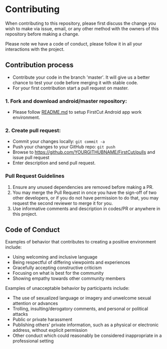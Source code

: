 # Contributing

When contributing to this repository, please first discuss the change you wish to make via issue,
email, or any other method with the owners of this repository before making a change. 

Please note we have a code of conduct, please follow it in all your interactions with the project.

## Contribution process
* Contribute your code in the branch 'master'. It will give us a better chance to test your code before merging it with stable code.
* For your first contribution start a pull request on master.


### 1. Fork and download android/master repository:
* Please follow [README.md](https://github.com/Manan-YMCA/FirstCut/blob/master/README.md) to setup FirstCut Android app work environment.

### 2. Create pull request:
* Commit your changes locally: ```git commit -a```
* Push your changes to your GitHub repo: ```git push```
* Browse to https://github.com/YOURGITHUBNAME/FirstCut/pulls and issue pull request
* Enter description and send pull request.

### Pull Request Guidelines

1. Ensure any unused dependencies are removed before making a PR.
2. You may merge the Pull Request in once you have the sign-off of two other developers, or if you 
   do not have permission to do that, you may request the second reviewer to merge it for you.
3. Use informative comments and description in codes/PR or anywhere in this project.

## Code of Conduct

Examples of behavior that contributes to creating a positive environment
include:

* Using welcoming and inclusive language
* Being respectful of differing viewpoints and experiences
* Gracefully accepting constructive criticism
* Focusing on what is best for the community
* Showing empathy towards other community members

Examples of unacceptable behavior by participants include:

* The use of sexualized language or imagery and unwelcome sexual attention or
advances
* Trolling, insulting/derogatory comments, and personal or political attacks
* Public or private harassment
* Publishing others' private information, such as a physical or electronic
  address, without explicit permission
* Other conduct which could reasonably be considered inappropriate in a
  professional setting
